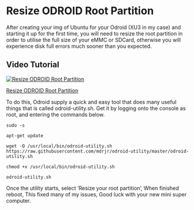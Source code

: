 # Resize ODROID Root Partition

After creating your img of Ubuntu for your Odroid (XU3 in my case) and starting it up for the first time, you will need to resize the root partition in order to utilise the full size of your eMMC or SDCard, otherwise you will experience disk full errors much sooner than you expected.

## Video Tutorial
[![Resize ODROID Root Partition](https://img.youtube.com/vi/syqErhQnFDg/0.jpg)](https://www.youtube.com/watch?v=syqErhQnFDg)

[Resize ODROID Root Partition](https://www.youtube.com/watch?v=syqErhQnFDg)

To do this, Odroid supply a quick and easy tool that does many useful things that is called odroid-utility.sh.
Get it by logging onto the console as root, and entering the commands below.

```
sudo -s

apt-get update

wget -O /usr/local/bin/odroid-utility.sh https://raw.githubusercontent.com/mdrjr/odroid-utility/master/odroid-utility.sh

chmod +x /usr/local/bin/odroid-utility.sh

odroid-utility.sh
```

Once the utility starts, select ‘Resize your root partition’,
When finished reboot,
This fixed many of my issues,
Good luck with your new mini super computer.